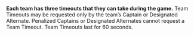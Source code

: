 **Each team has three timeouts that they can take during the game.** Team Timeouts may be requested only by the team’s Captain or Designated Alternate. Penalized Captains or Designated Alternates cannot request a Team Timeout. Team Timeouts last for 60 seconds.